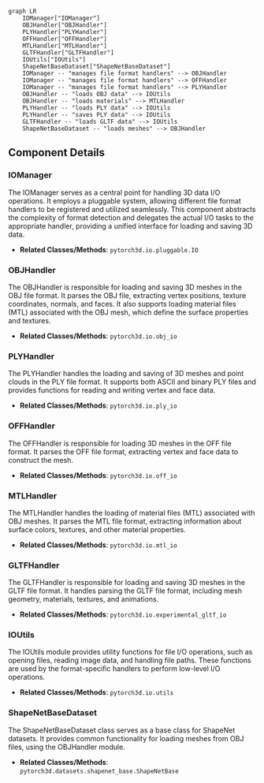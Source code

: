 ```mermaid
graph LR
    IOManager["IOManager"]
    OBJHandler["OBJHandler"]
    PLYHandler["PLYHandler"]
    OFFHandler["OFFHandler"]
    MTLHandler["MTLHandler"]
    GLTFHandler["GLTFHandler"]
    IOUtils["IOUtils"]
    ShapeNetBaseDataset["ShapeNetBaseDataset"]
    IOManager -- "manages file format handlers" --> OBJHandler
    IOManager -- "manages file format handlers" --> OFFHandler
    IOManager -- "manages file format handlers" --> PLYHandler
    OBJHandler -- "loads OBJ data" --> IOUtils
    OBJHandler -- "loads materials" --> MTLHandler
    PLYHandler -- "loads PLY data" --> IOUtils
    PLYHandler -- "saves PLY data" --> IOUtils
    GLTFHandler -- "loads GLTF data" --> IOUtils
    ShapeNetBaseDataset -- "loads meshes" --> OBJHandler
```

## Component Details

### IOManager
The IOManager serves as a central point for handling 3D data I/O operations. It employs a pluggable system, allowing different file format handlers to be registered and utilized seamlessly. This component abstracts the complexity of format detection and delegates the actual I/O tasks to the appropriate handler, providing a unified interface for loading and saving 3D data.
- **Related Classes/Methods**: `pytorch3d.io.pluggable.IO`

### OBJHandler
The OBJHandler is responsible for loading and saving 3D meshes in the OBJ file format. It parses the OBJ file, extracting vertex positions, texture coordinates, normals, and faces. It also supports loading material files (MTL) associated with the OBJ mesh, which define the surface properties and textures.
- **Related Classes/Methods**: `pytorch3d.io.obj_io`

### PLYHandler
The PLYHandler handles the loading and saving of 3D meshes and point clouds in the PLY file format. It supports both ASCII and binary PLY files and provides functions for reading and writing vertex and face data.
- **Related Classes/Methods**: `pytorch3d.io.ply_io`

### OFFHandler
The OFFHandler is responsible for loading 3D meshes in the OFF file format. It parses the OFF file format, extracting vertex and face data to construct the mesh.
- **Related Classes/Methods**: `pytorch3d.io.off_io`

### MTLHandler
The MTLHandler handles the loading of material files (MTL) associated with OBJ meshes. It parses the MTL file format, extracting information about surface colors, textures, and other material properties.
- **Related Classes/Methods**: `pytorch3d.io.mtl_io`

### GLTFHandler
The GLTFHandler is responsible for loading and saving 3D meshes in the GLTF file format. It handles parsing the GLTF file format, including mesh geometry, materials, textures, and animations.
- **Related Classes/Methods**: `pytorch3d.io.experimental_gltf_io`

### IOUtils
The IOUtils module provides utility functions for file I/O operations, such as opening files, reading image data, and handling file paths. These functions are used by the format-specific handlers to perform low-level I/O operations.
- **Related Classes/Methods**: `pytorch3d.io.utils`

### ShapeNetBaseDataset
The ShapeNetBaseDataset class serves as a base class for ShapeNet datasets. It provides common functionality for loading meshes from OBJ files, using the OBJHandler module.
- **Related Classes/Methods**: `pytorch3d.datasets.shapenet_base.ShapeNetBase`
